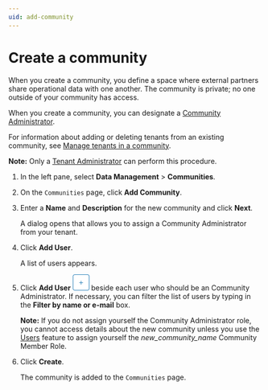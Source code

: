 ```yaml
---
uid: add-community
---
```


# Create a community

When you create a community, you define a space where external partners share operational data with one another. The community is private; no one outside of your community has access.

When you create a community, you can designate a [Community Administrator](xref:communityroles#community-administrator).

For information about adding or deleting tenants from an existing community, see [Manage tenants in a community](xref:managecommunity).

**Note:** Only a [Tenant Administrator](xref:communityroles#tenant-administrator) can perform this procedure.

1. In the left pane, select **Data Management** > **Communities**.

2. On the `Communities` page, click **Add Community**.

3. Enter a **Name** and **Description** for the new community and click **Next**.

    A dialog opens that allows you to assign a Community Administrator from your tenant.

4. Click **Add User**.

    A list of users appears.

5. Click **Add User** ![Add User](images\add-button-white-background.png "Add User") beside each user who should be an Community Administrator. If necessary, you can filter the list of users by typing in the **Filter by name or e-mail** box.

    **Note:** If you do not assign yourself the Community Administrator role, you cannot access details about the new community unless you use the [Users](xref:ccUsers) feature to assign yourself the _new_community_name_ Community Member Role.

6. Click **Create**.

    The community is added to the `Communities` page.
